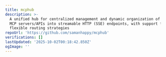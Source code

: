 ```yaml
---
title: mcphub
description: >-
  A unified hub for centralized management and dynamic organization of multiple
  MCP servers/APIs into streamable HTTP (SSE) endpoints, with support for
  flexible routing strategies
repoUrl: 'https://github.com/samanhappy/mcphub'
verifications: []
lastUpdated: '2025-10-02T00:18:42.850Z'
ogImage: ''
---
```


